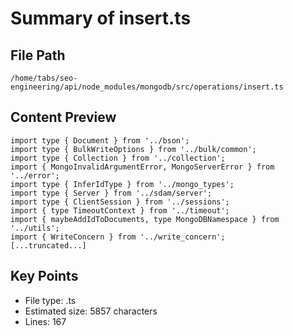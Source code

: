 # Summary of insert.ts
  
## File Path
`/home/tabs/seo-engineering/api/node_modules/mongodb/src/operations/insert.ts`

## Content Preview
```
import type { Document } from '../bson';
import type { BulkWriteOptions } from '../bulk/common';
import type { Collection } from '../collection';
import { MongoInvalidArgumentError, MongoServerError } from '../error';
import type { InferIdType } from '../mongo_types';
import type { Server } from '../sdam/server';
import type { ClientSession } from '../sessions';
import { type TimeoutContext } from '../timeout';
import { maybeAddIdToDocuments, type MongoDBNamespace } from '../utils';
import { WriteConcern } from '../write_concern';
[...truncated...]
```

## Key Points
- File type: .ts
- Estimated size: 5857 characters
- Lines: 167
